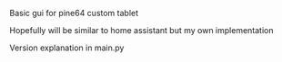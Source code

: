 Basic gui for pine64 custom tablet

Hopefully will be similar to home assistant but my own implementation

Version explanation in main.py